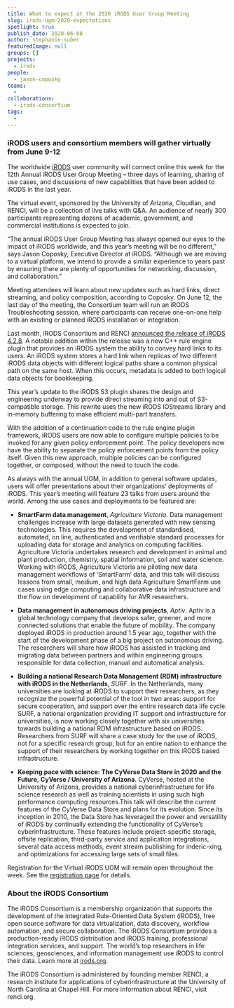 ```yaml
---
title: What to expect at the 2020 iRODS User Group Meeting
slug: irods-ugm-2020-expectations
spotlight: true
publish_date: 2020-06-08
author: stephanie-suber
featuredImage: null
groups: []
projects:
  - irods
people:
  - jason-coposky
teams:
  - 
collaborations:
  - irods-consortium
tags:
  - 
---
```


### iRODS users and consortium members will gather virtually from June 9-12

The worldwide [iRODS](https://irods.org/) user community will connect online this week for the 12th Annual iRODS User Group Meeting – three days of learning, sharing of use cases, and discussions of new capabilities that have been added to iRODS in the last year.

The virtual event, sponsored by the University of Arizona, Cloudian, and RENCI, will be a collection of live talks with Q&A. An audience of nearly 300 participants representing dozens of academic, government, and commercial institutions is expected to join.

“The annual iRODS User Group Meeting has always opened our eyes to the impact of iRODS worldwide, and this year’s meeting will be no different,” says Jason Coposky, Executive Director at iRODS. “Although we are moving to a virtual platform, we intend to provide a similar experience to years past by ensuring there are plenty of opportunities for networking, discussion, and collaboration.”

Meeting attendees will learn about new updates such as hard links, direct streaming, and policy composition, according to Coposky. On June 12, the last day of the meeting, the Consortium team will run an iRODS Troubleshooting session, where participants can receive one-on-one help with an existing or planned iRODS installation or integration.

Last month, iRODS Consortium and RENCI [announced the release of iRODS 4.2.8](https://irods.org/2020/05/irods-4-2-8-is-released/). A notable addition within the release was a new C++ rule engine plugin that provides an iRODS system the ability to convey hard links to its users. An iRODS system stores a hard link when replicas of two different iRODS data objects with different logical paths share a common physical path on the same host. When this occurs, metadata is added to both logical data objects for bookkeeping.

This year’s update to the iRODS S3 plugin shares the design and engineering underway to provide direct streaming into and out of S3-compatible storage. This rewrite uses the new iRODS IOStreams library and in-memory buffering to make efficient multi-part transfers.

With the addition of a continuation code to the rule engine plugin framework, iRODS users are now able to configure multiple policies to be invoked for any given policy enforcement point. The policy developers now have the ability to separate the policy enforcement points from the policy itself. Given this new approach, multiple policies can be configured together, or composed, without the need to touch the code.

As always with the annual UGM, in addition to general software updates, users will offer presentations about their organizations’ deployments of iRODS. This year’s meeting will feature 23 talks from users around the world. Among the use cases and deployments to be featured are:

- **SmartFarm data management**, _Agriculture Victoria_. Data management challenges increase with large datasets generated with new sensing technologies. This requires the development of standardised, automated, on line, authenticated and verifiable standard processes for uploading data for storage and analytics on computing facilities. Agriculture Victoria undertakes research and development in animal and plant production, chemistry, spatial information, soil and water science. Working with iRODS, Agriculture Victoria are piloting new data management workflows of ‘SmartFarm’ data, and this talk will discuss lessons from small, medium, and high data Agriculture SmartFarm use cases using edge computing and collaborative data infrastructure and the flow on development of capability for AVR researchers.

- **Data management in autonomous driving projects**, _Aptiv_. Aptiv is a global technology company that develops safer, greener, and more connected solutions that enable the future of mobility. The company deployed iRODS in production around 1.5 year ago, together with the start of the development phase of a big project on autonomous driving. The researchers will share how iRODS has assisted in tracking and migrating data between partners and within engineering groups responsible for data collection, manual and automatical analysis.

- **Building a national Research Data Management (RDM) infrastructure with iRODS in the Netherlands**, _SURF_. In the Netherlands, many universities are looking at iRODS to support their researchers, as they recognize the powerful potential of the tool in two areas: support for secure cooperation, and support over the entire research data life cycle. SURF, a national organization providing IT support and infrastructure for universities, is now working closely together with six universities towards building a national RDM infrastructure based on iRODS. Researchers from SURF will share a case study for the use of iRODS, not for a specific research group, but for an entire nation to enhance the support of their researchers by working together on this iRODS based infrastructure.

- **Keeping pace with science: The CyVerse Data Store in 2020 and the Future**, __CyVerse / University of Arizona__. CyVerse, hosted at the University of Arizona, provides a national cyberinfrastructure for life science research as well as training scientists in using such high performance computing resources.This talk will describe the current features of the CyVerse Data Store and plans for its evolution. Since its inception in 2010, the Data Store has leveraged the power and versatility of iRODS by continually extending the functionality of CyVerse’s cyberinfrastructure. These features include project-specific storage, offsite replication, third-party service and application integrations, several data access methods, event stream publishing for inderic-xing, and optimizations for accessing large sets of small files.

Registration for the Virtual iRODS UGM will remain open throughout the week. See the [registration page](https://irods.org/ugm2020/) for details.

### About the iRODS Consortium

The iRODS Consortium is a membership organization that supports the development of the integrated Rule-Oriented Data System (iRODS), free open source software for data virtualization, data discovery, workflow automation, and secure collaboration. The iRODS Consortium provides a production-ready iRODS distribution and iRODS training, professional integration services, and support. The world’s top researchers in life sciences, geosciences, and information management use iRODS to control their data. Learn more at [irods.org](https://irods.org/).

The iRODS Consortium is administered by founding member RENCI, a research institute for applications of cyberinfrastructure at the University of North Carolina at Chapel Hill. For more information about RENCI, visit renci.org.